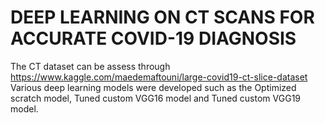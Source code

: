 # DEEP LEARNING ON CT SCANS FOR ACCURATE COVID-19 DIAGNOSIS 
The CT dataset can be assess through https://www.kaggle.com/maedemaftouni/large-covid19-ct-slice-dataset
Various deep learning models were developed such as the Optimized scratch model, Tuned custom VGG16 model and Tuned custom VGG19 model.
